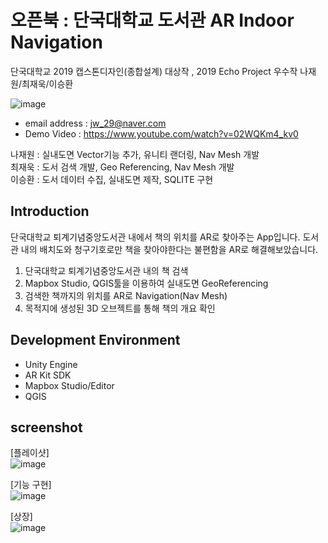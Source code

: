 # 오픈북 : 단국대학교 도서관 AR Indoor Navigation
단국대학교 2019 캡스톤디자인(종합설계) 대상작 , 2019 Echo Project 우수작 나재원/최재욱/이승환 <br />

![image](https://user-images.githubusercontent.com/46628101/111519107-1c090a80-879a-11eb-92d2-f9353b8b23fb.png)

- email address : jw_29@naver.com <br />
- Demo Video : https://www.youtube.com/watch?v=02WQKm4_kv0 <br />

나재원 : 실내도면 Vector기능 추가, 유니티 랜더링, Nav Mesh 개발<br />
최재욱 : 도서 검색 개발, Geo Referencing, Nav Mesh 개발<br />
이승환 : 도서 데이터 수집, 실내도면 제작, SQLITE 구현 <br />

## Introduction
단국대학교 퇴계기념중앙도서관 내에서 책의 위치를 AR로 찾아주는 App입니다.
도서관 내의 배치도와 청구기호로만 책을 찾아야한다는 불편함을 AR로 해결해보았습니다.

1. 단국대학교 퇴계기념중앙도서관 내의 책 검색
2. Mapbox Studio, QGIS툴을 이용하여 실내도면 GeoReferencing
3. 검색한 책까지의 위치를 AR로 Navigation(Nav Mesh)
4. 목적지에 생성된 3D 오브젝트를 통해 책의 개요 확인

## Development Environment
- Unity Engine
- AR Kit SDK
- Mapbox Studio/Editor
- QGIS


## screenshot
[플레이샷] <br />
![image](https://user-images.githubusercontent.com/46628101/111519183-2a572680-879a-11eb-94fe-45dbdec4e38e.png)<br />

[기능 구현] <br />
![image](https://user-images.githubusercontent.com/46628101/111520034-0ba55f80-879b-11eb-9dfb-8aecfa1f619a.png)

[상장] <br />
![image](https://user-images.githubusercontent.com/46628101/111520193-368fb380-879b-11eb-90e0-f7ca3d2ab002.png)

